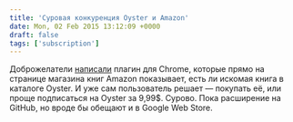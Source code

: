 ```yaml
---
title: 'Суровая конкуренция Oyster и Amazon'
date: Mon, 02 Feb 2015 13:12:09 +0000
draft: false
tags: ['subscription']
---
```


Доброжелатели [написали](http://the-digital-reader.com/2015/02/01/chrome-extension-turns-amazon-catalog-oysters-ebook-subscription-service/?et_mid=720976&rid=241007131) плагин для Chrome, которые прямо на странице магазина книг Amazon показывает, есть ли искомая книга в каталоге Oyster. И уже сам пользователь решает — покупать её, или проще подписаться на Oyster за 9,99$. Сурово. Пока расширение на GitHub, но вроде бы обещают и в Google Web Store.